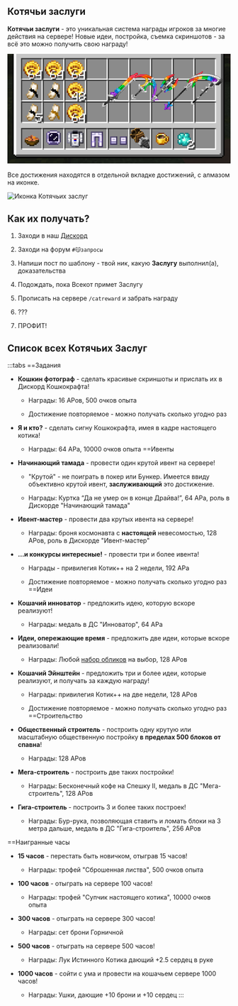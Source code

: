## Котячьи заслуги

<span class="gold bold" id="my-text">**Котячьи заслуги**</span> - это уникальная система награды игроков за многие действия на сервере! Новые идеи, постройка, съемка скриншотов - за всё это можно получить свою награду!

![Все награды Котячьих Заслуг](/assets/gameplay/rewards/rewards.png)

Все достижения находятся в отдельной вкладке достижений, с алмазом на иконке.

![Иконка Котячьих заслуг](/assets/gameplay/rewards/catpass_icon.png)

## **Как их получать?**

1. Заходи в наш [Дискорд](https://discord.gg/catcraftmc)

2. Заходи на форум `#😽запросы`

3. Напиши пост по шаблону - твой ник, какую **Заслугу** выполнил(а), доказательства

4. Подождать, пока Всекот примет Заслугу

5. Прописать на сервере `/catreward` и забрать награду

6. ???

7. ПРОФИТ!

## Список всех Котячьих Заслуг

:::tabs
==Задания
- **Кошкин фотограф** - сделать красивые скриншоты и прислать их в Дискорд Кошкокрафта!

  - Награды: 16 АРов, 500 очков опыта

  - Достижение повторяемое - можно получать сколько угодно раз

- **Я и кто?** - сделать сигну Кошкокрафта, имея в кадре настоящего котика!

  - Награды: 64 АРа, 10000 очков опыта
==Ивенты
- **Начинающий тамада** - провести один крутой ивент на сервере!

    - "Крутой" - не поиграть в покер или Бункер. Имеется ввиду объективно крутой ивент, **заслуживающий** это достижение.

    - Награды: Куртка “Да не умер он в конце Драйва!”, 64 АРа, роль в Дискорде "Начинающий тамада"

- **Ивент-мастер** - провести два крутых ивента на сервере!

    - Награды: броня космонавта с **настоящей** невесомостью, 128 АРов, роль в Дискорде "Ивент-мастер"

- **...и конкурсы интересные!** - провести три и более ивента!

    - Награды - привилегия <span class="neon">Котик++</span> на 2 недели, 192 АРа

    - Достижение повторяемое - можно получать сколько угодно раз
==Идеи
- **Кошачий инноватор** - предложить идею, которую вскоре реализуют!

    - Награды: медаль в ДС "Инноватор", 64 АРа

- **Идеи, опережающие время** - предложить две идеи, которые вскоре реализовали!

    - Награды: Любой [набор обликов](/info/donate.md) на выбор, 128 АРов

- **Кошачий Эйнштейн** - предложить три и более идеи, которые реализуют, и получать за каждую награду!

    - Награды: привилегия <span class="neon">Котик++</span> на две недели, 128 АРов

    - Достижение повторяемое - можно получать сколько угодно раз
==Строительство
- **Общественный строитель** - построить одну крутую или масштабную общественную постройку **в пределах 500 блоков от спавна**!

    - Награды: 128 АРов

- **Мега-строитель** - построить две таких постройки!

    - Награды: Бесконечный кофе на Спешку II, медаль в ДС "Мега-строитель", 128 АРов

- **Гига-строитель** - построить 3 и более таких построек!

    - Награды: Бур-рука, позволяющая ставить и ломать блоки на 3 метра дальше, медаль в ДС "Гига-строитель", 256 АРов

==Наигранные часы
- **15 часов** - перестать быть новичком, отыграв 15 часов!

    - Награды: трофей "Сброшенная листва", 500 очков опыта

- **100 часов** - отыграть на сервере 100 часов!

    - Награды: трофей "Супчик настоящего котика", 10000 очков опыта

- **300 часов** - отыграть на сервере 300 часов!

    - Награды: сет брони Горничной

- **500 часов** - отыграть на сервере 500 часов!

    - Награды: Лук Истинного Котика дающий +2.5 сердец в руке

- **1000 часов** - сойти с ума и провести на кошачьем сервере 1000 часов!

    - Награды: Ушки, дающие +10 брони и +10 сердец
:::